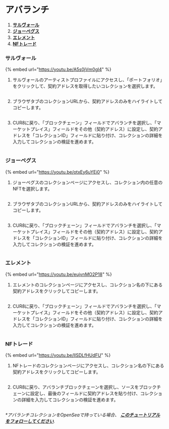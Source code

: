 # アバランチ

1. [**サルヴォール**](avalanche.md#salvor)
2. [**ジョーペグス**](avalanche.md#joepegs)
3. [**エレメント**](avalanche.md#element)
4. [**NFトレード**](avalanche.md#nftrade)

### サルヴォール

{% embed url="https://youtu.be/A5s0jVm0gI4" %}

1. サルヴォールのアーティストプロファイルにアクセスし、「ポートフォリオ」をクリックして、契約アドレスを取得したいコレクションを選択します。

<figure><img src="../../.gitbook/assets/Screenshot 2024-09-19 at 08.40.56.png" alt=""><figcaption></figcaption></figure>

2. ブラウザタブのコレクションURLから、契約アドレスのみをハイライトしてコピーします。

<figure><img src="../../.gitbook/assets/Screenshot 2024-09-19 at 08.43.29.png" alt=""><figcaption></figcaption></figure>

3. CUR8に戻り、「ブロックチェーン」フィールドでアバランチを選択し、「マーケットプレイス」フィールドをその他（契約アドレス）に設定し、契約アドレスを「コレクションID」フィールドに貼り付け、コレクションの詳細を入力してコレクションの検証を進めます。

<figure><img src="../../.gitbook/assets/Screenshot 2025-01-31 at 11.23.06.png" alt=""><figcaption></figcaption></figure>

### ジョーペグス

{% embed url="https://youtu.be/otxEy6uYEi0" %}

1. ジョーペグスのコレクションページにアクセスし、コレクション内の任意のNFTを選択します。

<figure><img src="../../.gitbook/assets/Screenshot 2024-09-19 at 08.49.01.png" alt=""><figcaption></figcaption></figure>

2. ブラウザタブのコレクションURLから、契約アドレスのみをハイライトしてコピーします。

<figure><img src="../../.gitbook/assets/Screenshot 2024-09-19 at 08.50.27.png" alt=""><figcaption></figcaption></figure>

3. CUR8に戻り、「ブロックチェーン」フィールドでアバランチを選択し、「マーケットプレイス」フィールドをその他（契約アドレス）に設定し、契約アドレスを「コレクションID」フィールドに貼り付け、コレクションの詳細を入力してコレクションの検証を進めます。

<figure><img src="../../.gitbook/assets/Screenshot 2025-01-31 at 11.23.06.png" alt=""><figcaption></figcaption></figure>

### エレメント

{% embed url="https://youtu.be/eujvnMO2P18" %}

1. エレメントのコレクションページにアクセスし、コレクション名の下にある契約アドレスをクリックしてコピーします。

<figure><img src="../../.gitbook/assets/Screenshot 2024-09-19 at 10.38.38.png" alt=""><figcaption></figcaption></figure>

2. CUR8に戻り、「ブロックチェーン」フィールドでアバランチを選択し、「マーケットプレイス」フィールドをその他（契約アドレス）に設定し、契約アドレスを「コレクションID」フィールドに貼り付け、コレクションの詳細を入力してコレクションの検証を進めます。

<figure><img src="../../.gitbook/assets/Screenshot 2025-01-31 at 11.23.06.png" alt=""><figcaption></figcaption></figure>

### NFトレード

{% embed url="https://youtu.be/llSDLfHUdFU" %}

1. NFトレードのコレクションページにアクセスし、コレクション名の下にある契約アドレスをクリックしてコピーします。

<figure><img src="../../.gitbook/assets/Screenshot 2024-09-19 at 10.45.03.png" alt=""><figcaption></figcaption></figure>

2. CUR8に戻り、アバランチブロックチェーンを選択し、ソースをブロックチェーンに設定し、最後のフィールドに契約アドレスを貼り付け、コレクションの詳細を入力してコレクションの検証を進めます。

<figure><img src="../../.gitbook/assets/Screenshot 2024-09-19 at 08.38.20.png" alt=""><figcaption></figcaption></figure>

_\*アバランチコレクションをOpenSeaで持っている場合、_ [_**このチュートリアルをフォローしてください**_](ethereum-base-polygon-arbitrum-one-optimism.md#opensea)_._